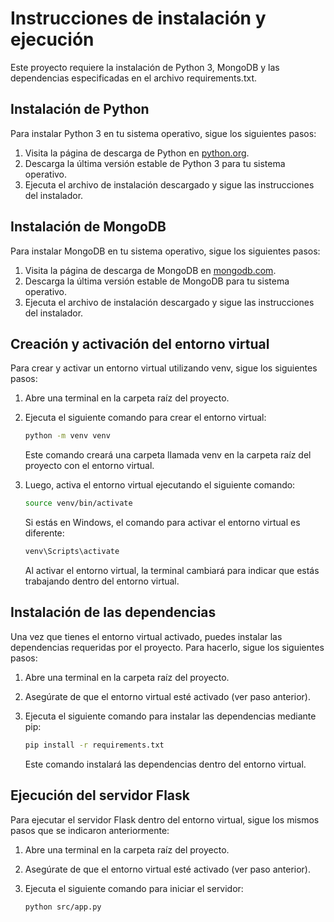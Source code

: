 # Instrucciones de instalación y ejecución

Este proyecto requiere la instalación de Python 3, MongoDB y las dependencias especificadas en el archivo requirements.txt.

## Instalación de Python

Para instalar Python 3 en tu sistema operativo, sigue los siguientes pasos:

1. Visita la página de descarga de Python en [python.org](https://www.python.org/downloads/).
2. Descarga la última versión estable de Python 3 para tu sistema operativo.
3. Ejecuta el archivo de instalación descargado y sigue las instrucciones del instalador.

## Instalación de MongoDB

Para instalar MongoDB en tu sistema operativo, sigue los siguientes pasos:

1. Visita la página de descarga de MongoDB en [mongodb.com](https://www.mongodb.com/try/download/community).
2. Descarga la última versión estable de MongoDB para tu sistema operativo.
3. Ejecuta el archivo de instalación descargado y sigue las instrucciones del instalador.

## Creación y activación del entorno virtual

Para crear y activar un entorno virtual utilizando venv, sigue los siguientes pasos:

1. Abre una terminal en la carpeta raíz del proyecto.
2. Ejecuta el siguiente comando para crear el entorno virtual:

   ```bash
   python -m venv venv
   ```
   Este comando creará una carpeta llamada venv en la carpeta raíz del proyecto con el entorno virtual.
   
3. Luego, activa el entorno virtual ejecutando el siguiente comando:

   ```bash
   source venv/bin/activate
   ```
   Si estás en Windows, el comando para activar el entorno virtual es diferente:

   ```bash
   venv\Scripts\activate
   ```
   Al activar el entorno virtual, la terminal cambiará para indicar que estás trabajando dentro del entorno virtual.

## Instalación de las dependencias

Una vez que tienes el entorno virtual activado, puedes instalar las dependencias requeridas por el proyecto. Para hacerlo, sigue los siguientes pasos:

1. Abre una terminal en la carpeta raíz del proyecto.
2. Asegúrate de que el entorno virtual esté activado (ver paso anterior).
3. Ejecuta el siguiente comando para instalar las dependencias mediante pip:

   ```bash
   pip install -r requirements.txt
   ```
   Este comando instalará las dependencias dentro del entorno virtual.

## Ejecución del servidor Flask

Para ejecutar el servidor Flask dentro del entorno virtual, sigue los mismos pasos que se indicaron anteriormente:

1. Abre una terminal en la carpeta raíz del proyecto.
2. Asegúrate de que el entorno virtual esté activado (ver paso anterior).
3. Ejecuta el siguiente comando para iniciar el servidor:

   ```bash
   python src/app.py
   ```